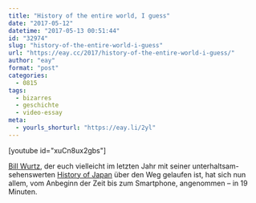 ```yaml
---
title: "History of the entire world, I guess"
date: "2017-05-12"
datetime: "2017-05-13 00:51:44"
id: "32974"
slug: "history-of-the-entire-world-i-guess"
url: "https://eay.cc/2017/history-of-the-entire-world-i-guess/"
author: "eay"
format: "post"
categories:
  - 0815
tags:
  - bizarres
  - geschichte
  - video-essay
meta:
  - yourls_shorturl: "https://eay.li/2yl"
---
```


\[youtube id="xuCn8ux2gbs"\]

[Bill Wurtz](http://www.billwurtz.com/), der euch vielleicht im letzten Jahr mit seiner unterhaltsam-sehenswerten [History of Japan](https://www.youtube.com/watch?v=Mh5LY4Mz15o) über den Weg gelaufen ist, hat sich nun allem, vom Anbeginn der Zeit bis zum Smartphone, angenommen – in 19 Minuten.
